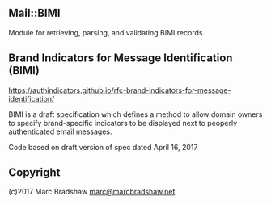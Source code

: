 Mail::BIMI
----------

Module for retrieving, parsing, and validating BIMI records.

Brand Indicators for Message Identification (BIMI)
--------------------------------------------------

https://authindicators.github.io/rfc-brand-indicators-for-message-identification/

BIMI is a draft specification which defines a method to allow domain owners to specify
brand-specific indicators to be displayed next to peoperly authenticated email messages.

Code based on draft version of spec dated April 16, 2017

Copyright
---------

(c)2017 Marc Bradshaw <marc@marcbradshaw.net>

